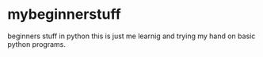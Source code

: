 # mybeginnerstuff
beginners stuff in python
this is just me learnig and trying my hand on basic python programs.

